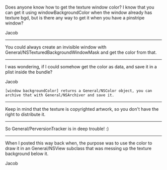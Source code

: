 Does anyone know how to get the texture window color? I know that you can get it using windowBackgroundColor when the window already has texture bgd, but is there any way to get it when you have a pinstripe window?

Jacob

----

You could always create an invisible window with     General/NSTexturedBackgroundWindowMask and get the color from that.

----

I was wondering, if I could somehow get the color as data, and save it in a plist inside the bundle?

Jacob

    [window backgroundColor] returns a General/NSColor object, you can archive that with General/NSArchiver and save it.

----

Keep in mind that the texture is copyrighted artwork, so you don't have the right to distribute it.

----

So General/PerversionTracker is in deep trouble! :)

----

When I posted this way back when, the purpose was to use the color to draw it in an General/NSView subclass that was messing up the texture background below it.

Jacob